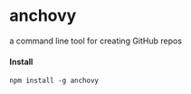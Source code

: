 # anchovy
a command line tool for creating GitHub repos


#### Install
`
  npm install -g anchovy
`
